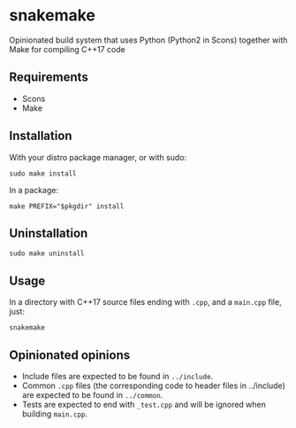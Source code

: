 # snakemake

Opinionated build system that uses Python (Python2 in Scons) together with Make for compiling C++17 code

## Requirements

* Scons
* Make

## Installation

With your distro package manager, or with sudo:

`sudo make install`

In a package:

`make PREFIX="$pkgdir" install`

## Uninstallation

`sudo make uninstall`

## Usage

In a directory with C++17 source files ending with `.cpp`, and a `main.cpp` file, just:

    snakemake

## Opinionated opinions

* Include files are expected to be found in `../include`.
* Common `.cpp` files (the corresponding code to header files in ../include) are expected to be found in `../common`.
* Tests are expected to end with `_test.cpp` and will be ignored when building `main.cpp`.

